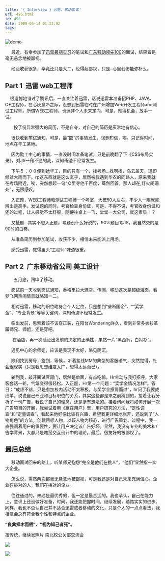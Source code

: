 ```yaml
---
title: '{ Interview } 迅雷、移动面试'
url: 496.html
id: 496
date: 2008-06-14 01:23:02
tags:
---
```


![demo](http://cai13.info/blog_pic/2008/06/demo5.jpg)

     最近，有幸参加了[迅雷暑期实习](http://hr.xunlei.com/2009/)的笔试和[广东移动领先100](http://career.gd.chinamobile.com/PracticeSite/Main.aspx?type=Practice)的面试，结果皆是毫无悬念地被鄙视。

     经验收获很多，毕竟还只是大二，经得起鄙视，只是..心里创伤能弥补么。

Part 1  迅雷 web工程师
-----------------

    很遗憾地错过了腾讯后，一直关注着迅雷，话说迅雷本准备招PHP、JAVA、C+工程师，在心灰意冷之际，没想到迅雷临时在广州增加Web开发工程师and测试工程师。所谓WEB工程师，也远非个人未来定向，可是，难得机会，放手一试。

       投了份异常强大的简历，不是自夸，对自己的简历是灰常地有信心。

     很快收到笔试通知，可是，最“囧”的事情发生，误删短信，唉。只记得时间，地点在华工某地。

     因为勤工中心的事情，一直没时间准备笔试，只是前晚翻了下《CSS布局实录》，对JS一窍不通的我，深知奇迹不经常发生。

     下午５：００便到达华工，目的只有一个，找考场...找啊找，乌云盖天，迅即倾盆大雨而下。rp这东西就是这么玄乎，居然被我遇到华农的同路人，原来我就在考场附近，唉，突然想起一句“众里寻他千百度，蓦然回首，那人却在,灯火阑珊处”，无限感叹。

     入正题，WEB工程师和测试工程师一个考室，大概50人左右，不少人一眼就能辨出是高手。发试题的同时，考官检查身份证，可是，不得不说，考官收身份证和还的过程，让人感觉不太舒服，随便往桌上一飞，堂堂一大公司，就这素质！？

     又扯题...其实不想入正题，考题没什么好说的，90%题目考JS，我自然交的是90%的白卷。

     从准备简历到参加笔试，收获不少，相信未来能派上用场。

     感受迅雷，觉得里头“工程师”味道很重。

Part 2  广东移动省公司 美工设计
--------------------

       五月底，网申了移动。

     面试前一天收到面试通知，香格里拉大酒店。传闻，移动这次是超级海面，看梦飞网热闹情景就略知一二。

     相对迅雷，移动的职位略符合个人定位，只是想到“垄断国企”、““奖学金”、“专业背景”等等关键词，深知奇迹不经常发生。

     临出发前，思索着该不该穿正装，在阳台Wondering许久，看到非常多衣衫革履师兄、师姐，还是穿吧。

      在酒店，再一次验证出发前的决定的正确性，果然一片“黑西裤，白衬衫”。

     遇见中心的余师姐，应该是表现不太好，略见阴沉。

     顺利找到房号，签到，等候....听着接线MM的典型的客服语气，突然觉得，社会很现实（只是我思想维度太广，想得太远而已）。

     轮到我，敲开面试官房门，居然是单面，有点吃惊。Hr主动与我打招呼，大家客套话一轮，气氛变得很轻松。入正题，Hr第一个问题：“奖学金情况怎样”。答日：“成绩不错，只是参加校内活动不太积极，与奖学金擦肩而过”，hr问了我要成绩单，说说自己专业和目标职位的关系，其实这些都是来之前猜到的，接着让我分析了一份广告，我说了自己的理念，还是挺有想法的。接着询问我将如何开展一次广告项目的开展，我尝试着用《赢在用户》里，用户研究的方法，“定性调查”和“定量调查”，看起来他好像比较有兴趣，希望我更详细地张开，还说到了“人物角色”的方法，创建目标人物，以该人物为核心，进行广告策划。过程中，我一直强调着用户的重要性，要让用户决定该广告好坏。显然，我没有专业的美术和广告学背景，大都只是瞎掰交互设计中的理论。最后，很友好的被鄙视了。

最后总结
----

     移动面试回来的路上，听某师兄抱怨“完全是他们在挑人”，“他们”显然指一众大企业。

     怎么说，需然两次都毫无悬念地被鄙视，可是我还是对自己未来充满信心。企业在挑对的人，我们在挑对的企业。

     往往通过的，未必是最优秀的，但一定是最合适的。我也承认，自己在能力上，意识上还没做好准备，时间，我还能把握时间，继续发展，踏踏实实的进步。同样，我也不否认自己并不适合迅雷或者移动的文化，只是个人的一点点看法，我相信会总有符合我个性和特点的企业。

**“良禽择木而栖”、“视为知己者死”。**

按传统，继续发照片 南北校公关部交流会

![](http://photo1.bababian.com/upload11/20080614/855C69BDE3AD287B6FFB9B890564AED3_500.jpg)

![](http://photo1.bababian.com/upload11/20080614/01C193EED320C87ABF8D559D71232D3F_500.jpg)